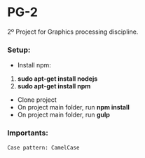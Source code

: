 # PG-2

2º Project for Graphics processing discipline.

### Setup:

* Install npm:
 1. **sudo apt-get install nodejs**
 2. **sudo apt-get install npm**
* Clone project
* On project main folder, run **npm install**
* On project main folder, run **gulp**

### Importants:

```
Case pattern: CamelCase
```